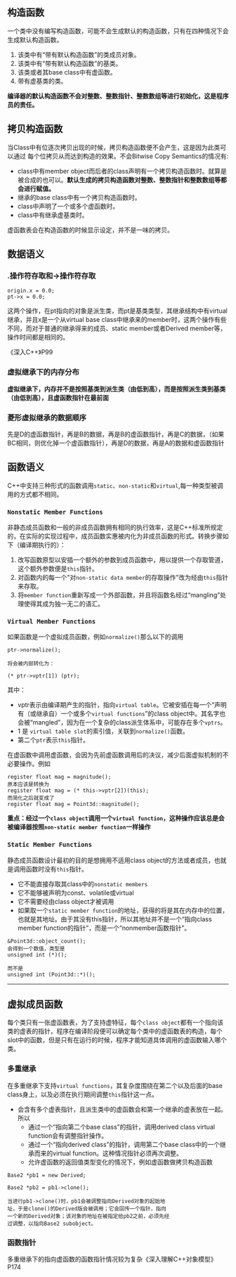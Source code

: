 ## 构造函数
一个类中没有编写构造函数，可能不会生成默认的构造函数，只有在四种情况下会生成默认构造函数。
1. 该类中有“带有默认构造函数”的类成员对象。
2. 该类中有“带有默认构造函数”的基类。
3. 该类或者其base class中有虚函数。
4. 带有虚基类的类。

**编译器的默认构造函数不会对整数、整数指针、整数数组等进行初始化，这是程序员的责任。**

## 拷贝构造函数
当Class中有位逐次拷贝出现的时候，拷贝构造函数便不会产生，这是因为此类可以通过
每个位拷贝从而达到构造的效果。不会Bitwise Copy Semantics的情况有:
- class中有member object而后者的class声明有一个拷贝构造函数时。就算是被合成的也可以。**默认生成的拷贝构造函数对整数、整数指针和整数数组等都会进行赋值。**
- 继承的base class中有一个拷贝构造函数时。
- class中声明了一个或多个虚函数时。
- class中有继承虚基类时。

虚函数表会在构造函数的时候显示设定，并不是一味的拷贝。


## 数据语义
### .操作符存取和->操作符存取
```
origin.x = 0.0;
pt->x = 0.0;
```
这两个操作，在pt指向的对象是派生类，而pt是基类类型，其继承结构中有virtual继承，并且x是一个从virtual base class中继承来的member时，这两个操作有些不同，而对于普通的继承得来的成员、static member或者Derived member等，操作时间都是相同的。

《深入C++》P99


### 虚拟继承下的内存分布
**虚拟继承下，内存并不是按照基类到派生类（由低到高），而是按照派生类到基类（由低到高），且虚函数指针在最前面**


### 菱形虚拟继承的数据顺序
先是D的虚函数指针，再是B的数据，再是B的虚函数指针，再是C的数据，（如果BC相同，则优化掉一个虚函数指针），再是D的数据，再是A的数据和虚函数指针

## 函数语义

C++中支持三种形式的函数调用`static`、`non-static`和`virtual`,每一种类型被调用的方式都不相同。

### `Nonstatic Member Functions`
非静态成员函数和一般的非成员函数拥有相同的执行效率，这是C++标准所规定的，在实际的实现过程中，成员函数实惠被内化为非成员函数的形式。转换步骤如下（编译期执行的）：
1. 改写函数原型以安插一个额外的参数到成员函数中，用以提供一个存取管道，这个额外参数便是`this`指针。
2. 对函数内的每一个"对`non-static data member`的存取操作"改为经由`this`指针来存取。
3. 将`member function`重新写成一个外部函数，并且将函数名经过“mangling”处理使得其成为独一无二的语汇。


### `Virtual Member Functions`
如果函数是一个虚拟成员函数，例如`normalize()`那么以下的调用
```
ptr->normalize();

将会被内部转化为：

(* ptr->vptr[1]) (ptr);

```
其中：
- vptr表示由编译期产生的指针，指向`virtual table`。它被安插在每一个“声明有（或继承自）一个或多个`virtual functions`”的class object中。其名字也会被“mangled”，因为在一个复杂的class派生体系中，可能存在多个`vptrs`。
- 1 是 `virtual table slot`的索引值，关联到`normalize()`函数。
- 第二个`ptr`表示`this`指针。

在虚函数中调用虚函数，会因为先前虚函数调用后的决议，减少后面虚拟机制的不必要操作。例如
```
register float mag = magnitude();
原本应该是转换为
register float mag = (* this->vptr[2])(this);
而简化之后就变成了
register float mag = Point3d::magnitude();
```

**重点：经过一个`class object`调用一个`virtual function`，这种操作应该总是会被编译器按照`non-static member function`一样操作**

### `Static Member Functions`
静态成员函数设计最初的目的是想拥用不适用class object的方法或者成员，也就是调用函数时没有`this`指针。
- 它不能直接存取其class中的`nonstatic members`
- 它不能够被声明为const、volatile或virtual
- 它不需要经由class object才被调用
- 如果取一个`static member function`的地址，获得的将是其在内存中的位置，也就是其地址。由于其没有this指针，所以其地址并不是一个“指向class member function的指针”，而是一个“nonmember函数指针”。
```
&Point3d::object_count();
会得到一个数值，类型是
unsigned int (*)();

而不是
unsigned int (Point3d::*)();

```

---

## 虚拟成员函数
每个类只有一张虚函数表，为了支持虚特征，每个`class object`都有一个指向该类的虚表的指针，程序在编译阶段便可以确定每个类中的虚函数表的构造，每个slot中的函数，但是只有在运行的时候，程序才能知道具体调用的虚函数输入哪个类。

### 多重继承
在多重继承下支持`virtual functions`，其复杂度围绕在第二个以及后面的base class身上，以及必须在执行期间调整`this`指针这一点。

- 会含有多个虚表指针，且派生类中的虚函数会和第一个继承的虚表放在一起。所以
  - 通过一个“指向第二个base class”的指针，调用derived class virtual function会有调整指针操作。
  - 通过一个“指向derived class”的指针，调用第二个base class中的一个继承而来的virtual function。这种情况指针必须再次调整。
  - 允许虚函数的返回值类型变化的情况下，例如虚函数做拷贝构造函数
```
Base2 *pb1 = new Derived;

Base2 *pb2 = pb1->clone();

当进行pb1->clone()时，pb1会被调整指向Derived对象的起始地
址，于是clone()的Derived版会被调用；它会回传一个指针，指向
一个新的Derived对象；该对象的地址在被指定给pb2之前，必须先经
过调整，以指向Base2 subobject。

```


### 函数指针
多重继承下的指向虚函数的函数指针情况较为复杂《深入理解C++对象模型》P174
